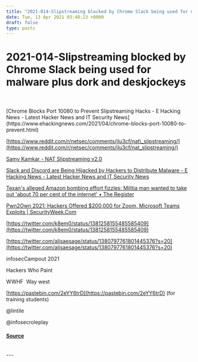 ```yaml
---
title: "2021-014-Slipstreaming blocked by Chrome Slack being used for malware plus dork and deskjockeys"
date: Tue, 13 Apr 2021 03:48:23 +0000
draft: false
type: posts
---
```

# 2021-014-Slipstreaming blocked by Chrome Slack being used for malware plus dork and deskjockeys

<br/>

<br/>
[Chrome Blocks Port 10080 to Prevent Slipstreaming Hacks - E Hacking News - Latest Hacker News and IT Security News](https://www.ehackingnews.com/2021/04/chrome-blocks-port-10080-to-prevent.html)

[https://www.reddit.com/r/netsec/comments/jlu3cf/nat\_slipstreaming/](https://www.reddit.com/r/netsec/comments/jlu3cf/nat_slipstreaming/)

[Samy Kamkar - NAT Slipstreaming v2.0](https://samy.pl/slipstream/)

  
  

[Slack and Discord are Being Hijacked by Hackers to Distribute Malware - E Hacking News - Latest Hacker News and IT Security News](https://www.ehackingnews.com/2021/04/slack-and-discord-are-being-hijacked-by.html)

[Texan's alleged Amazon bombing effort fizzles: Militia man wanted to take out 'about 70 per cent of the internet' • The Register](https://www.theregister.com/2021/04/09/amazon_bombing_plot/)

[Pwn2Own 2021: Hackers Offered $200,000 for Zoom, Microsoft Teams Exploits | SecurityWeek.Com](https://www.securityweek.com/pwn2own-2021-hackers-offered-200000-zoom-microsoft-teams-exploits)

[https://twitter.com/k8em0/status/1381258155485585409](https://twitter.com/k8em0/status/1381258155485585409)

[https://twitter.com/alisaesage/status/1380797761801445376?s=20](https://twitter.com/alisaesage/status/1380797761801445376?s=20)

  
  

infosecCampout 2021

Hackers Who Paint

WWHF  Way west

[https://pastebin.com/2eYY6trD](https://pastebin.com/2eYY6trD) (for training students)

@lintile

@infosecroleplay

#### [Source](http://brakeingsecurity.com/2021-014-slipstreaming-blocked-by-chrome-slack-being-used-for-malware-plus-dork-and-deskjockeys)

<br/>
---
